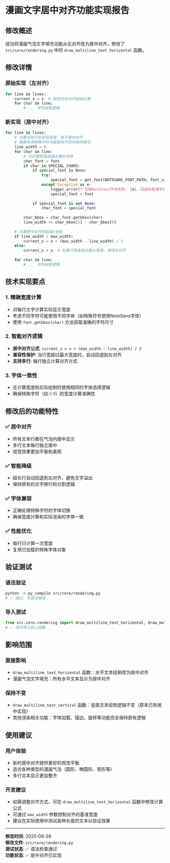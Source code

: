 # 漫画文字居中对齐功能实现报告

## 修改概述
成功将漫画气泡文字填充功能从左对齐改为居中对齐，修改了 `src/core/rendering.py` 中的 `draw_multiline_text_horizontal` 函数。

## 修改详情

### 原始实现（左对齐）
```python
for line in lines:
    current_x = x  # 固定的左对齐起始位置
    for char in line:
        # ... 字符绘制逻辑
```

### 新实现（居中对齐）
```python
for line in lines:
    # 计算当前行的实际宽度，用于居中对齐
    # 需要考虑特殊字符可能使用不同字体的情况
    line_width = 0
    for char in line:
        # 为计算宽度选择正确的字体
        char_font = font
        if char in SPECIAL_CHARS:
            if special_font is None:
                try:
                    special_font = get_font(NOTOSANS_FONT_PATH, font_size)
                except Exception as e:
                    logger.error(f"加载NotoSans字体失败: {e}，回退到普通字体")
                    special_font = font
            
            if special_font is not None:
                char_font = special_font
        
        char_bbox = char_font.getbbox(char)
        line_width += char_bbox[2] - char_bbox[0]
    
    # 计算居中对齐的起始x坐标
    if line_width < max_width:
        current_x = x + (max_width - line_width) / 2
    else:
        current_x = x  # 如果行宽度超过最大宽度，保持左对齐
    
    for char in line:
        # ... 字符绘制逻辑
```

## 技术实现要点

### 1. 精确宽度计算
- 对每行文字计算实际显示宽度
- 考虑不同字符可能使用不同字体（如特殊符号使用NotoSans字体）
- 使用 `font.getbbox(char)` 方法获取准确的字符尺寸

### 2. 智能对齐逻辑
- **居中对齐公式**: `current_x = x + (max_width - line_width) / 2`
- **兼容性保护**: 当行宽超过最大宽度时，自动回退到左对齐
- **支持多行**: 每行独立计算对齐方式

### 3. 字体一致性
- 在计算宽度和实际绘制时使用相同的字体选择逻辑
- 确保特殊字符（如 `‼` `⁉`）的宽度计算准确性

## 修改后的功能特性

### ✅ 居中对齐
- 所有文本行都在气泡内居中显示
- 多行文本每行独立居中
- 视觉效果更加平衡和美观

### ✅ 智能降级
- 超长行自动回退到左对齐，避免文字溢出
- 保持原有的文字换行和分割逻辑

### ✅ 字体兼容
- 正确处理特殊字符的字体切换
- 确保宽度计算和实际渲染的字体一致

### ✅ 性能优化
- 每行只计算一次宽度
- 复用已加载的特殊字体对象

## 验证测试

### 语法验证
```bash
python -m py_compile src/core/rendering.py
# ✅ 通过，无语法错误
```

### 导入测试
```python
from src.core.rendering import draw_multiline_text_horizontal, draw_multiline_text_vertical
# ✅ 成功导入核心函数
```

## 影响范围

### 直接影响
- `draw_multiline_text_horizontal` 函数：水平文本绘制改为居中对齐
- 漫画气泡文字填充：所有水平文本显示为居中对齐

### 保持不变
- `draw_multiline_text_vertical` 函数：竖直文本绘制逻辑不变（原本已有居中实现）
- 其他渲染相关功能：字体加载、描边、旋转等功能完全保持原有逻辑

## 使用建议

### 用户体验
- 新的居中对齐提供更好的视觉平衡
- 适合各种类型的漫画气泡（圆形、椭圆形、矩形等）
- 多行文本显示更加整齐

### 开发建议
- 如需调整对齐方式，可在 `draw_multiline_text_horizontal` 函数中修改计算公式
- 可通过 `max_width` 参数控制对齐的基准宽度
- 建议在实际使用中测试各种长度的文本以验证效果

---

**修改时间**: 2025-06-26  
**修改文件**: `src/core/rendering.py`  
**测试状态**: ✅ 语法检查通过  
**功能状态**: ✅ 居中对齐已实现
